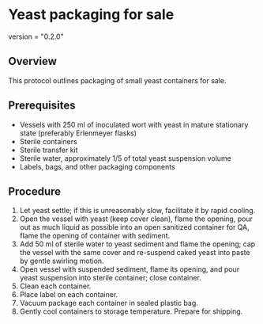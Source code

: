 # Yeast packaging for sale

version = "0.2.0"

## Overview

This protocol outlines packaging of small yeast containers for sale.

## Prerequisites

- Vessels with 250 ml of inoculated wort with yeast in mature stationary state (preferably Erlenmeyer flasks)
- Sterile containers
- Sterile transfer kit
- Sterile water, approximately 1/5 of total yeast suspension volume
- Labels, bags, and other packaging components

## Procedure

1. Let yeast settle; if this is unreasonably slow, facilitate it by rapid cooling.
2. Open the vessel with yeast (keep cover clean), flame the opening, pour out as much liquid as possible into an open sanitized container for QA, flame the opening of container with sediment.
3. Add 50 ml of sterile water to yeast sediment and flame the opening; cap the vessel with the same cover and re-suspend caked yeast into paste by gentle swirling motion.
4. Open vessel with suspended sediment, flame its opening, and pour yeast suspension into sterile container; close container.
5. Clean each container.
6. Place label on each container.
7. Vacuum package each container in sealed plastic bag.
8. Gently cool containers to storage temperature. Prepare for shipping.

